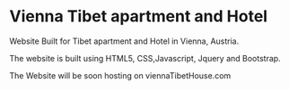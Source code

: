 # Vienna Tibet apartment and Hotel
Website Built for Tibet apartment and Hotel in Vienna, Austria. 

The website is built using HTML5, CSS,Javascript, Jquery and Bootstrap. 

The Website will be soon hosting on viennaTibetHouse.com 
